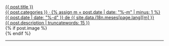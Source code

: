 <div class="post-row">
  <div class="post-col-left">
    <a href="{{ post.url }}">
    <div class="post-title">{{ post.title }}</div>
    <div class="post-date">{{ post.categories }} · 
      {% assign m = post.date | date: "%-m" | minus: 1 %}
      {{ post.date | date: "%-d" }} 
      de 
      {{ site.data.i18n.meses[page.lang][m] }}
    </div>
    <div class="post-description">{{ post.description | truncatewords: 15 }}</div>
    </a>
  </div>
  <div class="post-col-right">
    {% if post.image %}
      <div class="post-image" style="background: url({{ post.image }}) 50% 50% no-repeat;">
      </div>
    {% endif %}
  </div>
</div>
<hr>